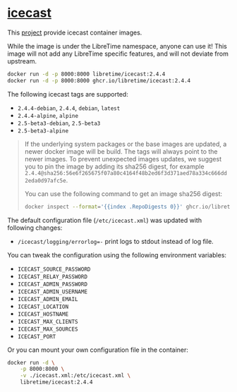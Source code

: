 # [icecast](https://github.com/libretime/icecast-docker)

This [project](https://github.com/libretime/icecast-docker) provide icecast container images.

While the image is under the LibreTime namespace, anyone can use it! This image will not add any LibreTime specific features, and will not deviate from upstream.

```bash
docker run -d -p 8000:8000 libretime/icecast:2.4.4
docker run -d -p 8000:8000 ghcr.io/libretime/icecast:2.4.4
```

The following icecast tags are supported:

- `2.4.4-debian`, `2.4.4`, `debian`, `latest`
- `2.4.4-alpine`, `alpine`
- `2.5-beta3-debian`, `2.5-beta3`
- `2.5-beta3-alpine`

> If the underlying system packages or the base images are updated, a newer docker image will be build. The tags will always point to the newer images. To prevent unexpected images updates, we suggest you to pin the image by adding its sha256 digest, for example `2.4.4@sha256:56e6f265675f07a80c4164f48b2ed6f3d371aed78a334c666dd2eda0d97afc5e`.
>
> You can use the following command to get an image sha256 digest:
>
> ```bash
> docker inspect --format='{{index .RepoDigests 0}}' ghcr.io/libretime/icecast:2.4.4
> ```

The default configuration file (`/etc/icecast.xml`) was updated with following changes:

- `/icecast/logging/errorlog=-` print logs to stdout instead of log file.

You can tweak the configuration using the following environment variables:

- `ICECAST_SOURCE_PASSWORD`
- `ICECAST_RELAY_PASSWORD`
- `ICECAST_ADMIN_PASSWORD`
- `ICECAST_ADMIN_USERNAME`
- `ICECAST_ADMIN_EMAIL`
- `ICECAST_LOCATION`
- `ICECAST_HOSTNAME`
- `ICECAST_MAX_CLIENTS`
- `ICECAST_MAX_SOURCES`
- `ICECAST_PORT`

Or you can mount your own configuration file in the container:

```bash
docker run -d \
    -p 8000:8000 \
    -v ./icecast.xml:/etc/icecast.xml \
    libretime/icecast:2.4.4
```
